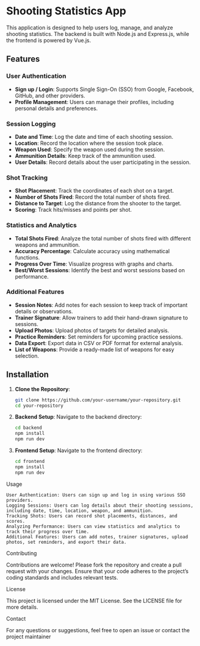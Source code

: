 # Shooting Statistics App

This application is designed to help users log, manage, and analyze shooting statistics. The backend is built with Node.js and Express.js, while the frontend is powered by Vue.js.

## Features

### User Authentication
- **Sign up / Login**: Supports Single Sign-On (SSO) from Google, Facebook, GitHub, and other providers.
- **Profile Management**: Users can manage their profiles, including personal details and preferences.

### Session Logging
- **Date and Time**: Log the date and time of each shooting session.
- **Location**: Record the location where the session took place.
- **Weapon Used**: Specify the weapon used during the session.
- **Ammunition Details**: Keep track of the ammunition used.
- **User Details**: Record details about the user participating in the session.

### Shot Tracking
- **Shot Placement**: Track the coordinates of each shot on a target.
- **Number of Shots Fired**: Record the total number of shots fired.
- **Distance to Target**: Log the distance from the shooter to the target.
- **Scoring**: Track hits/misses and points per shot.

### Statistics and Analytics
- **Total Shots Fired**: Analyze the total number of shots fired with different weapons and ammunition.
- **Accuracy Percentage**: Calculate accuracy using mathematical functions.
- **Progress Over Time**: Visualize progress with graphs and charts.
- **Best/Worst Sessions**: Identify the best and worst sessions based on performance.

### Additional Features
- **Session Notes**: Add notes for each session to keep track of important details or observations.
- **Trainer Signature**: Allow trainers to add their hand-drawn signature to sessions.
- **Upload Photos**: Upload photos of targets for detailed analysis.
- **Practice Reminders**: Set reminders for upcoming practice sessions.
- **Data Export**: Export data in CSV or PDF format for external analysis.
- **List of Weapons**: Provide a ready-made list of weapons for easy selection.

## Installation

1. **Clone the Repository**:
   ```sh
   git clone https://github.com/your-username/your-repository.git
   cd your-repository

2. **Backend Setup**:
	Navigate to the backend directory:
    ```sh
    cd backend
    npm install
    npm run dev


2. **Frontend Setup**:
    Navigate to the frontend directory:
    ```sh
    cd frontend
    npm install
    npm run dev


Usage

	User Authentication: Users can sign up and log in using various SSO providers.
	Logging Sessions: Users can log details about their shooting sessions, including date, time, location, weapon, and ammunition.
	Tracking Shots: Users can record shot placements, distances, and scores.
	Analyzing Performance: Users can view statistics and analytics to track their progress over time.
	Additional Features: Users can add notes, trainer signatures, upload photos, set reminders, and export their data.

Contributing

Contributions are welcome! Please fork the repository and create a pull request with your changes. Ensure that your code adheres to the project’s coding standards and includes relevant tests.

License

This project is licensed under the MIT License. See the LICENSE file for more details.

Contact

For any questions or suggestions, feel free to open an issue or contact the project maintainer 